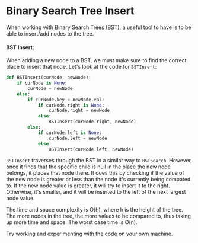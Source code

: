 <!--title={Binary Search Tree Insert}-->

# Binary Search Tree Insert

When working with Binary Search Trees (BST), a useful tool to have is to be able to insert/add nodes to the tree.

#### BST Insert:

When adding a new node to a BST, we must make sure to find the correct place to insert that node. Let's look at the code for `BSTInsert`:

```Python
def BSTInsert(curNode, newNode):
    if curNode is None:
        curNode = newNode
    else:
        if curNode.key < newNode.val:
            if curNode.right is None:
                curNode.right = newNode
            else:
                BSTInsert(curNode.right, newNode)
        else:
            if curNode.left is None:
                curNode.left = newNode
            else:
                BSTInsert(curNode.left, newNode)
```

`BSTInsert` traverses through the BST in a similar way to `BSTSearch`. However, once it finds that the specific child is null in the place the new node belongs, it places that node there. It does this by checking if the value of the new node is greater or less than the node it's currently being compated to. If the new node value is greater, it will try to insert it to the right. Otherwise, it's smaller, and it will be inserted to the left of the next largest node value. 

The time and space complexity is O(h), where h is the height of the tree. The more nodes in the tree, the more values to be compared to, thus taking up more time and space. The worst case time is O(n).

Try working and experimenting with the code on your own machine.
